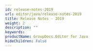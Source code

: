 ```yaml
---
id: release-notes-2019
url: editor/java/release-notes-2019
title: Release Notes - 2019
weight: 2
description: ""
keywords: 
productName: GroupDocs.Editor for Java
hideChildren: False
---
```

